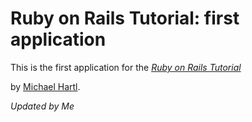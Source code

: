 # Ruby on Rails Tutorial: first application

This is the first application for the
[*Ruby on Rails Tutorial*](http://railstutorial.org/)

by [Michael Hartl](http://michaelhartl.com/).

*Updated by Me*
